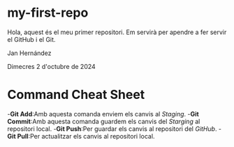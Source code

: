 # my-first-repo

Hola, aquest és el meu primer repositori. Em servirà per apendre a fer servir el GitHub i el Git.

Jan Hernández

Dimecres 2 d'octubre de 2024

# Command Cheat Sheet
-**Git Add**:Amb aquesta comanda enviem els canvis al *Staging*.
-**Git Commit**:Amb aquesta comanda guardem els canvis del *Starging* al repositori local.
-**Git Push**:Per guardar els canvis al repositori del *GitHub*.
-**Git Pull**:Per actualitzar els canvis al repositori local.
